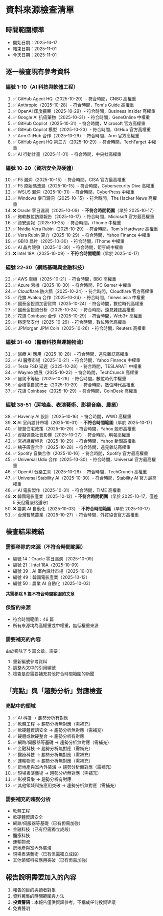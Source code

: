 # 資料來源檢查清單

## 時間範圍標準
- 開始日期：2025-10-17
- 結束日期：2025-11-01
- 今天日期：2025-11-01

## 逐一檢查現有參考資料

### 編號 1-10（AI 科技與軟體工程）

1. ✅ GitHub Agent HQ（2025-10-29）- 符合時間，CNBC 高權重
2. ✅ Anthropic（2025-10-28）- 符合時間，Tom's Guide 高權重
3. ✅ OpenAI 印度擴展（2025-10-29）- 符合時間，Business Insider 高權重
4. ✅ Google AI 抗癌藥物（2025-10-31）- 符合時間，GeneOnline 中權重
5. ✅ GitHub Copilot（2025-10-31）- 符合時間，Microsoft 官方高權重
6. ✅ GitHub Copilot 模型（2025-10-23）- 符合時間，GitHub 官方高權重
7. ✅ Arm GitHub 合作（2025-10-29）- 符合時間，Arm 官方高權重
8. ✅ GitHub Agent HQ 第三方（2025-10-29）- 符合時間，TechTarget 中權重
9. ✅ AI 行動計畫（2025-11-01）- 符合時間，中央社高權重

### 編號 10-20（資訊安全與硬體）

10. ✅ F5 漏洞（2025-10-15）- 符合時間，CISA 官方最高權重
11. ✅ F5 原始碼洩漏（2025-10-15）- 符合時間，Cybersecurity Dive 高權重
12. ✅ WSUS 漏洞（2025-10-31）- 符合時間，CyberPress 中權重
13. ✅ Windows 零日漏洞（2025-10-15）- 符合時間，The Hacker News 高權重
14. ❌ Oracle 零日漏洞（2025-10-09）- **不符合時間範圍**（早於 2025-10-17）
15. ✅ 微軟數位防禦報告（2025-10-17）- 符合時間，Microsoft 官方最高權重
16. ✅ 資安週報（2025-10-25）- 符合時間，iThome 中權重
17. ✅ Nvidia Vera Rubin（2025-10-29）- 符合時間，Tom's Hardware 高權重
18. ✅ Vera Rubin 算力（2025-10-29）- 符合時間，Yahoo Finance 中權重
19. ✅ GB10 晶片（2025-10-30）- 符合時間，iThome 中權重
20. ✅ AI 晶片競爭（2025-10-30）- 符合時間，鉅亨網中權重
21. ❌ Intel 18A（2025-10-09）- **不符合時間範圍**（早於 2025-10-17）

### 編號 22-30（網路基礎與金融科技）

22. ✅ AWS 宕機（2025-10-21）- 符合時間，BBC 高權重
23. ✅ Azure 宕機（2025-10-30）- 符合時間，PC Gamer 中權重
24. ✅ Cloudflare 防火牆（2025-10-24）- 符合時間，Cloudflare 官方高權重
25. ✅ 花旗 Avaloq 合作（2025-10-24）- 符合時間，finews.asia 中權重
26. ✅ 國泰金投資加密貨幣（2025-10-24）- 符合時間，數位時代高權重
27. ✅ 國泰金投資分析（2025-10-24）- 符合時間，遠見雜誌高權重
28. ✅ 花旗 Coinbase 合作（2025-10-29）- 符合時間，Web3+ 高權重
29. ✅ 穩定幣支付（2025-10-29）- 符合時間，數位時代高權重
30. ✅ JPMorgan JPM Coin（2025-10-26）- 符合時間，Reuters 高權重

### 編號 31-40（醫療科技與運輸物流）

31. ✅ 醫療 AI 應用（2025-10-28）- 符合時間，遠見雜誌高權重
32. ✅ AI 醫療市場（2025-10-21）- 符合時間，Yahoo Finance 中權重
33. ✅ Tesla FSD 延遲（2025-10-28）- 符合時間，TESLARATI 中權重
34. ✅ Waymo 擴展（2025-10-22）- 符合時間，TechCrunch 高權重
35. ✅ 自駕車等級（2025-10-29）- 符合時間，數位時代中權重
36. ✅ 台積電自駕巴士（2025-10-29）- 符合時間，數位時代高權重
37. ✅ 花旗 Coinbase（2025-10-29）- 符合時間，CoinDesk 高權重

### 編號 38-51（房地產、表演藝術、影視音樂、農業）

38. ✅ Havenly AI 設計（2025-10-16）- 符合時間，WWD 高權重
39. ❌ AI 室內設計市場（2025-10-01）- **不符合時間範圍**（早於 2025-10-17）
40. ✅ 智慧住宅政策（2025-10-29）- 符合時間，Yahoo 股市高權重
41. ✅ 虛擬偶像社會影響（2025-10-27）- 符合時間，明報高權重
42. ✅ 宮祈緣實境秀（2025-10-29）- 符合時間，Yahoo 新聞高權重
43. ✅ 橘子霹靂合作（2025-10-28）- 符合時間，遠見雜誌高權重
44. ✅ Spotify 音樂合作（2025-10-16）- 符合時間，Spotify 官方最高權重
45. ✅ Universal Udio 合作（2025-10-30）- 符合時間，Universal 官方最高權重
46. ✅ OpenAI 音樂工具（2025-10-26）- 符合時間，TechCrunch 高權重
47. ✅ Universal Stability AI（2025-10-30）- 符合時間，Stability AI 官方最高權重
48. ✅ AI 電影製作（2025-10-31）- 符合時間，TIME 高權重
49. ❌ 韓國電影產業（2025-10-12）- **不符合時間範圍**（早於 2025-10-17，僅差 5 天但需嚴格遵守）
50. ❌ 農業 AI 自動化（2025-10-03）- **不符合時間範圍**（早於 2025-10-17）
51. ✅ 台灣智慧農業（2025-10-27）- 符合時間，外貿協會官方高權重

## 檢查結果總結

### 需要移除的來源（不符合時間範圍）
- 編號 14：Oracle 零日漏洞（2025-10-09）
- 編號 21：Intel 18A（2025-10-09）
- 編號 39：AI 室內設計市場（2025-10-01）
- 編號 49：韓國電影產業（2025-10-12）
- 編號 50：農業 AI 自動化（2025-10-03）

**共需移除 5 篇不符合時間範圍的文章**

### 保留的來源
- 符合時間範圍：46 篇
- 所有來源均為高權重或中權重，無低權重來源

### 需要補充的內容
由於移除了 5 篇文章，需要：
1. 重新編號參考資料
2. 調整內文中的引用編號
3. 檢查是否需要補充其他符合時間範圍的新聞

## 「亮點」與「趨勢分析」對應檢查

### 亮點中的領域
1. ✅ AI 科技 → 趨勢分析有對應
2. ✅ 軟體工程 → 趨勢分析無對應（需補充）
3. ✅ 軟硬體資訊安全 → 趨勢分析無對應（需補充）
4. ✅ 硬體或軟硬整合 → 趨勢分析有對應
5. ✅ 網路/伺服器等基礎 → 趨勢分析無對應（需補充）
6. ✅ 金融科技 → 趨勢分析無對應（需補充）
7. ✅ 醫療科技 → 趨勢分析無對應（需補充）
8. ✅ 運輸物流 → 趨勢分析無對應（需補充）
9. ✅ 房地產與室內外裝潢 → 趨勢分析無對應（需補充）
10. ✅ 現場表演藝術 → 趨勢分析無對應（需補充）
11. ✅ 影視音樂 → 趨勢分析有對應
12. ✅ 其他領域科技應用突破 → 趨勢分析無對應（需補充）

### 需要補充的趨勢分析
- 軟體工程
- 軟硬體資訊安全
- 網路/伺服器等基礎（已有但需加強）
- 金融科技（已有但需獨立成段）
- 醫療科技
- 運輸物流
- 房地產與室內外裝潢
- 現場表演藝術（已有但需獨立成段）
- 其他領域科技應用突破（已有但需加強）

## 報告說明需要加入的內容
1. 報告的目的與讀者對象
2. 資料蒐集的時間範圍與方法
3. **投資警語**：本報告僅供資訊參考，不構成任何投資建議
4. 免責聲明

